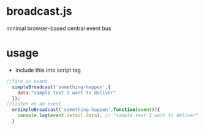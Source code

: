 # broadcast.js
minimal browser-based central event bus

# usage
 - include this into script tag
 
 ```javascript
 //fire an event
   simpleBroadcast('something-happen',{
     data:"sample text I want to deliver"
   });
 //listen on an event
   onSimpleBroadcast('something-happen',function(event)){
     console.log(event.detail.data); // "sample text I want to deliver"
   }
 ```
 
